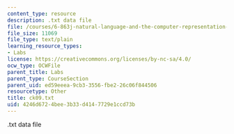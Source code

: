 ```yaml
---
content_type: resource
description: .txt data file
file: /courses/6-863j-natural-language-and-the-computer-representation-of-knowledge-spring-2003/4246d6724bee3b33d4147729e1ccd73b_ck09.txt
file_size: 11069
file_type: text/plain
learning_resource_types:
- Labs
license: https://creativecommons.org/licenses/by-nc-sa/4.0/
ocw_type: OCWFile
parent_title: Labs
parent_type: CourseSection
parent_uid: ed59eeea-9cb3-3556-fbe2-26c06f844506
resourcetype: Other
title: ck09.txt
uid: 4246d672-4bee-3b33-d414-7729e1ccd73b
---
```

.txt data file